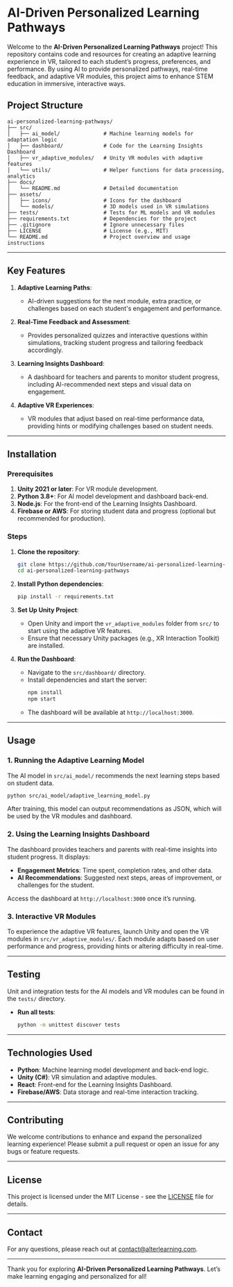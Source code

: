 # AI-Driven Personalized Learning Pathways

Welcome to the **AI-Driven Personalized Learning Pathways** project! This repository contains code and resources for creating an adaptive learning experience in VR, tailored to each student’s progress, preferences, and performance. By using AI to provide personalized pathways, real-time feedback, and adaptive VR modules, this project aims to enhance STEM education in immersive, interactive ways.

## Project Structure

```
ai-personalized-learning-pathways/
├── src/
│   ├── ai_model/              # Machine learning models for adaptation logic
│   ├── dashboard/             # Code for the Learning Insights Dashboard
│   ├── vr_adaptive_modules/   # Unity VR modules with adaptive features
│   └── utils/                 # Helper functions for data processing, analytics
├── docs/
│   └── README.md              # Detailed documentation
├── assets/
│   ├── icons/                 # Icons for the dashboard
│   └── models/                # 3D models used in VR simulations
├── tests/                     # Tests for ML models and VR modules
├── requirements.txt           # Dependencies for the project
├── .gitignore                 # Ignore unnecessary files
├── LICENSE                    # License (e.g., MIT)
└── README.md                  # Project overview and usage instructions
```

---

## Key Features

1. **Adaptive Learning Paths**: 
   - AI-driven suggestions for the next module, extra practice, or challenges based on each student's engagement and performance.
   
2. **Real-Time Feedback and Assessment**: 
   - Provides personalized quizzes and interactive questions within simulations, tracking student progress and tailoring feedback accordingly.
   
3. **Learning Insights Dashboard**: 
   - A dashboard for teachers and parents to monitor student progress, including AI-recommended next steps and visual data on engagement.

4. **Adaptive VR Experiences**: 
   - VR modules that adjust based on real-time performance data, providing hints or modifying challenges based on student needs.

---

## Installation

### Prerequisites

1. **Unity 2021 or later**: For VR module development.
2. **Python 3.8+**: For AI model development and dashboard back-end.
3. **Node.js**: For the front-end of the Learning Insights Dashboard.
4. **Firebase or AWS**: For storing student data and progress (optional but recommended for production).

### Steps

1. **Clone the repository**:
   ```bash
   git clone https://github.com/YourUsername/ai-personalized-learning-pathways.git
   cd ai-personalized-learning-pathways
   ```

2. **Install Python dependencies**:
   ```bash
   pip install -r requirements.txt
   ```

3. **Set Up Unity Project**:
   - Open Unity and import the `vr_adaptive_modules` folder from `src/` to start using the adaptive VR features.
   - Ensure that necessary Unity packages (e.g., XR Interaction Toolkit) are installed.

4. **Run the Dashboard**:
   - Navigate to the `src/dashboard/` directory.
   - Install dependencies and start the server:
     ```bash
     npm install
     npm start
     ```
   - The dashboard will be available at `http://localhost:3000`.

---

## Usage

### 1. Running the Adaptive Learning Model

The AI model in `src/ai_model/` recommends the next learning steps based on student data.

```bash
python src/ai_model/adaptive_learning_model.py
```

After training, this model can output recommendations as JSON, which will be used by the VR modules and dashboard.

### 2. Using the Learning Insights Dashboard

The dashboard provides teachers and parents with real-time insights into student progress. It displays:
- **Engagement Metrics**: Time spent, completion rates, and other data.
- **AI Recommendations**: Suggested next steps, areas of improvement, or challenges for the student.

Access the dashboard at `http://localhost:3000` once it’s running.

### 3. Interactive VR Modules

To experience the adaptive VR features, launch Unity and open the VR modules in `src/vr_adaptive_modules/`. Each module adapts based on user performance and progress, providing hints or altering difficulty in real-time.

---

## Testing

Unit and integration tests for the AI models and VR modules can be found in the `tests/` directory.

- **Run all tests**:
  ```bash
  python -m unittest discover tests
  ```

---

## Technologies Used

- **Python**: Machine learning model development and back-end logic.
- **Unity (C#)**: VR simulation and adaptive modules.
- **React**: Front-end for the Learning Insights Dashboard.
- **Firebase/AWS**: Data storage and real-time interaction tracking.

---

## Contributing

We welcome contributions to enhance and expand the personalized learning experience! Please submit a pull request or open an issue for any bugs or feature requests.

---

## License

This project is licensed under the MIT License - see the [LICENSE](LICENSE) file for details.

---

## Contact

For any questions, please reach out at [contact@alterlearning.com](mailto:contact@alterlearning.com).

---

Thank you for exploring **AI-Driven Personalized Learning Pathways**. Let’s make learning engaging and personalized for all!
